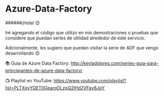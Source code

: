 # Azure-Data-Factory

######¡Hola! 😊

Iré agregando el código que utilizo en mis demostraciones o pruebas que considere que puedan serles de utilidad alrededor de este servicio.

Adicionalmente, les sugiero que puedan visitar la serie de ADF que vengo desarrollando 😊

📚 Guía de Azure Data Factory:
http://keyladolores.com/series-guia-para-principiantes-de-azure-data-factory/

📺 Playlist en YouTube:
https://www.youtube.com/playlist?list=PLTXqvYQET0GearqOLzpQ2lHd2VFay6JqY 

